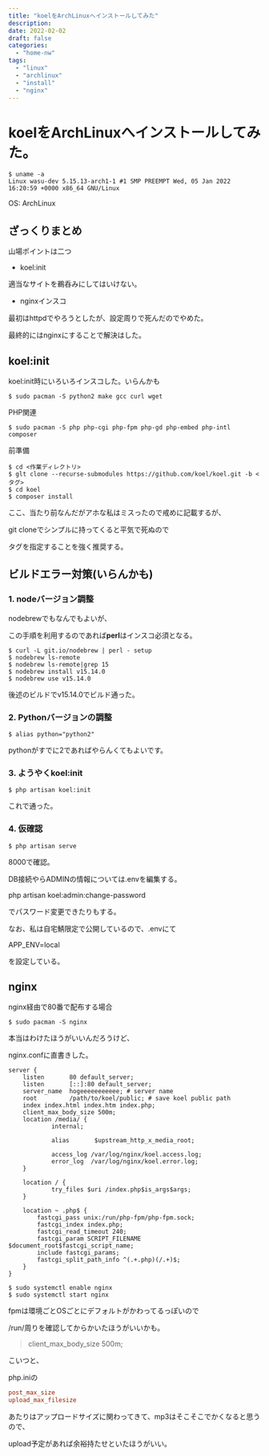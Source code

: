 ```yaml
---
title: "koelをArchLinuxへインストールしてみた"
description:
date: 2022-02-02
draft: false
categories:
  - "home-nw"
tags:
  - "linux"
  - "archlinux"
  - "install"
  - "nginx"
---
```

# koelをArchLinuxへインストールしてみた。

```shell
$ uname -a
Linux wasu-dev 5.15.13-arch1-1 #1 SMP PREEMPT Wed, 05 Jan 2022 16:20:59 +0000 x86_64 GNU/Linux
```

OS: ArchLinux

## ざっくりまとめ

山場ポイントは二つ

* koel:init

適当なサイトを鵜呑みにしてはいけない。

* nginxインスコ

最初はhttpdでやろうとしたが、設定周りで死んだのでやめた。

最終的にはnginxにすることで解決はした。

## koel:init

koel:init時にいろいろインスコした。いらんかも

```shell
$ sudo pacman -S python2 make gcc curl wget
```

PHP関連

```shell
$ sudo pacman -S php php-cgi php-fpm php-gd php-embed php-intl composer
```

前準備

```shell
$ cd <作業ディレクトリ>
$ glt clone --recurse-submodules https://github.com/koel/koel.git -b <タグ>
$ cd koel
$ composer install
```

ここ、当たり前なんだがアホな私はミスったので戒めに記載するが、

git cloneでシンプルに持ってくると平気で死ぬので

タグを指定することを強く推奨する。

## ビルドエラー対策(いらんかも)

### 1. nodeバージョン調整

nodebrewでもなんでもよいが、

この手順を利用するのであれば**perl**はインスコ必須となる。

```shell
$ curl -L git.io/nodebrew | perl - setup
$ nodebrew ls-remote
$ nodebrew ls-remote|grep 15
$ nodebrew install v15.14.0
$ nodebrew use v15.14.0
```

後述のビルドでv15.14.0でビルド通った。

### 2. Pythonバージョンの調整

```shell
$ alias python="python2"
```

pythonがすでに2であればやらんくてもよいです。

### 3. ようやくkoel:init

```shell
$ php artisan koel:init
```

これで通った。

### 4. 仮確認

```shell
$ php artisan serve
```

8000で確認。

DB接続やらADMINの情報については.envを編集する。

php artisan koel:admin:change-password

でパスワード変更できたりもする。

なお、私は自宅鯖限定で公開しているので、.envにて

APP_ENV=local

を設定している。

## nginx

nginx経由で80番で配布する場合

```shell
$ sudo pacman -S nginx
```

本当はわけたほうがいいんだろうけど、

nginx.confに直書きした。

```nginx
server {
    listen       80 default_server;
    listen       [::]:80 default_server;
    server_name  hogeeeeeeeeeee; # server name
    root         /path/to/koel/public; # save koel public path
    index index.html index.htm index.php;
	client_max_body_size 500m;
    location /media/ {
            internal;

            alias       $upstream_http_x_media_root;

            access_log /var/log/nginx/koel.access.log;
            error_log  /var/log/nginx/koel.error.log;
    }

    location / {
            try_files $uri /index.php$is_args$args;
    }

    location ~ .php$ {
    	fastcgi_pass unix:/run/php-fpm/php-fpm.sock;
    	fastcgi_index index.php;
    	fastcgi_read_timeout 240;
    	fastcgi_param SCRIPT_FILENAME $document_root$fastcgi_script_name;
    	include fastcgi_params;
    	fastcgi_split_path_info ^(.+.php)(/.+)$;
    }
}
```

```shell
$ sudo systemctl enable nginx
$ sudo systemctl start nginx
```

fpmは環境ごとOSごとにデフォルトがかわってるっぽいので

/run/周りを確認してからかいたほうがいいかも。

> client_max_body_size 500m;

こいつと、

php.iniの

```conf
post_max_size
upload_max_filesize
```

あたりはアップロードサイズに関わってきて、mp3はそこそこでかくなると思うので、

upload予定があれば余裕持たせといたほうがいい。
